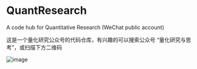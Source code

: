 # QuantResearch
A code hub for Quantitative Research (WeChat public account)

这是一个量化研究公众号的代码仓库，有兴趣的可以搜索公众号 “量化研究与思考”，或扫描下方二维码

![image](https://github.com/ZhangShuang-sh/QuantResearch/blob/master/QR_Img/QR_pic.jpg)
